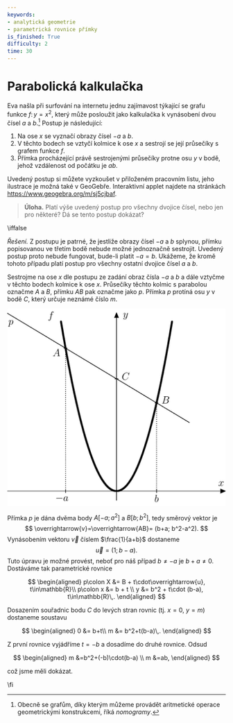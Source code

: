 ```yaml
---
keywords:
- analytická geometrie
- parametrická rovnice přímky
is_finished: True
difficulty: 2
time: 30
---
```


# Parabolická kalkulačka

Eva našla při surfování na internetu jednu zajímavost týkající se grafu funkce
$f\colon y = x^2$, který může posloužit jako kalkulačka k vynásobení dvou čísel
$a$ a $b$.[^1] Postup je následující:

 1. Na ose $x$ se vyznačí obrazy čísel $-a$ a $b$.
 2. V těchto bodech se vztyčí kolmice k ose $x$ a sestrojí se její
    průsečíky s grafem funkce $f$.
 3. Přímka procházející právě sestrojenými průsečíky protne osu $y$ v bodě,
    jehož vzdálenost od počátku je $ab$.

Uvedený postup si můžete vyzkoušet v přiloženém pracovním listu, jeho
ilustrace je možná také v GeoGebře. Interaktivní applet najdete na
stránkách <https://www.geogebra.org/m/sj5cjbaf>.

> **Úloha.** Platí výše uvedený postup pro všechny dvojice čísel, nebo jen pro
> některé? Dá se tento postup dokázat?

\iffalse

*Řešení.* Z postupu je patrné, že jestliže obrazy čísel $-a$ a $b$ splynou,
přímku popisovanou ve třetím bodě nebude možné jednoznačně sestrojit. Uvedený
postup proto nebude fungovat, bude-li platit $-a=b$. Ukážeme, že kromě tohoto
případu platí postup pro všechny ostatní dvojice čísel $a$ a $b$.

Sestrojme na ose $x$ dle postupu ze zadání obraz čísla $-a$ a $b$ a dále vztyčme
v těchto bodech kolmice k ose $x$. Průsečíky těchto kolmic s parabolou označme
$A$ a $B$, přímku $AB$ pak označme jako $p$. Přímka $p$ protíná osu $y$ v bodě
$C$, který určuje neznámé číslo $m$.

![K důkazu](math4you_00010.jpg)

Přímka $p$ je dána dvěma body $A[-a;a^2]$ a $B[b;b^2]$, tedy směrový vektor je
$$
\overrightarrow{v}=\overrightarrow{AB}= (b+a; b^2-a^2).
$$
Vynásobením vektoru $\overrightarrow{v}$ číslem $\frac{1}{a+b}$ dostaneme
$$
\overrightarrow{u}=(1; b-a).
$$ 
Tuto úpravu je možné provést, neboť pro náš případ  $b\neq -a$ je $b+a\neq0$.
Dostáváme tak parametrické rovnice

$$
\begin{aligned}
p\colon X &= B + t\cdot\overrightarrow{u}, t\in\mathbb{R}\\
p\colon x &= b + t \\
y &= b^2 + t\cdot (b-a), t\in\mathbb{R}\,.
\end{aligned}
$$ 

Dosazením souřadnic bodu $C$ do levých stran rovnic (tj. $x=0$, $y=m$) dostaneme
soustavu

$$
\begin{aligned}
0 &= b+t\\
m &= b^2+t(b-a)\,.
\end{aligned}
$$ 

Z první rovnice vyjádříme $t=-b$ a dosadíme do druhé rovnice. Odsud 

$$
\begin{aligned}
m &=b^2+(-b)\cdot(b-a) \\
m &=ab,
\end{aligned}
$$ 

což jsme měli dokázat.

\fi

[^1]: Obecně se grafům, díky kterým můžeme provádět aritmetické operace
    geometrickými konstrukcemi, říká *nomogramy*.
